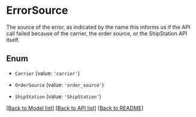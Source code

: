 # ErrorSource

The source of the error, as indicated by the name this informs us if the API call failed because of the carrier, the order source, or the ShipStation API itself. 

## Enum

* `Carrier` (value: `'carrier'`)

* `OrderSource` (value: `'order_source'`)

* `ShipStation` (value: `'ShipStation'`)

[[Back to Model list]](../README.md#documentation-for-models) [[Back to API list]](../README.md#documentation-for-api-endpoints) [[Back to README]](../README.md)

